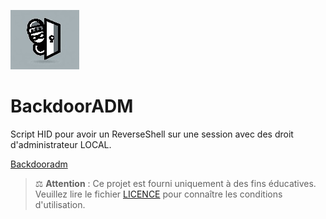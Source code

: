 ![logo](./logo.jpg) 

# BackdoorADM
Script HID pour avoir un ReverseShell sur une session avec des droit d'administrateur LOCAL. 

[Backdooradm](./Backdooradm)

> ⚖️ **Attention** : Ce projet est fourni uniquement à des fins éducatives.  
> Veuillez lire le fichier [LICENCE](./LICENCE) pour connaître les conditions d'utilisation.
